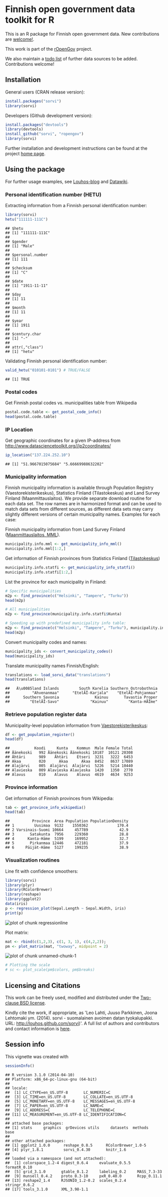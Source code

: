 <!--
%\VignetteEngine{knitr::knitr}
%\VignetteIndexEntry{sorvi Markdown Vignette made with knitr}
-->

Finnish open government data toolkit for R
===========

This is an R package for Finnish open government data. New
contributions are [welcome!](http://louhos.github.com/contact.html).

This work is part of the [rOpenGov](http://ropengov.github.com)
project.

We also maintain a [todo list](todo-datasets) of further data sources
to be added. Contributions welcome!

## Installation

General users (CRAN release version):


```r
install.packages("sorvi")
library(sorvi)
```

Developers (Github development version):


```r
install.packages("devtools")
library(devtools)
install_github("sorvi", "ropengov")
library(sorvi)
```

Further installation and development instructions can be found at the
project [home page](http://ropengov.github.com/sorvi). 


## Using the package

For further usage
examples, see [Louhos-blog](http://louhos.wordpress.com) and
[Datawiki](https://github.com/louhos/sorvi/wiki/Data).


### Personal identification number (HETU)

Extracting information from a Finnish personal identification number:


```r
library(sorvi)
hetu("111111-111C")
```

```
## $hetu
## [1] "111111-111C"
## 
## $gender
## [1] "Male"
## 
## $personal.number
## [1] 111
## 
## $checksum
## [1] "C"
## 
## $date
## [1] "1911-11-11"
## 
## $day
## [1] 11
## 
## $month
## [1] 11
## 
## $year
## [1] 1911
## 
## $century.char
## [1] "-"
## 
## attr(,"class")
## [1] "hetu"
```

Validating Finnish personal identification number:


```r
valid_hetu("010101-0101") # TRUE/FALSE
```

```
## [1] TRUE
```

### Postal codes

Get Finnish postal codes vs. municipalities table from Wikipedia


```r
postal.code.table <- get_postal_code_info() 
head(postal.code.table)
```

### IP Location

Get geographic coordinates for a given IP-address from 
http://www.datasciencetoolkit.org//ip2coordinates/


```r
ip_location("137.224.252.10")
```

```
## [1] "51.9667015075684" "5.66669988632202"
```


### Municipality information

Finnish municipality information is available through Population
Registry (Vaestorekisterikeskus), Statistics Finland (Tilastokeskus)
and Land Survey Finland (Maanmittauslaitos). We provide separate
download routine for each data set. The row names are in harmonized
format and can be used to match data sets from different sources, as
different data sets may carry slightly different versions of certain
municipality names. Examples for each case:

Finnish municipality information from Land Survey Finland ([Maanmittauslaitos, MML](http://www.maanmittauslaitos.fi/aineistot-palvelut/latauspalvelut/avoimien-aineistojen-tiedostopalvelu)). 


```r
municipality.info.mml <- get_municipality_info_mml()
municipality.info.mml[1:2,]
```

Get information of Finnish provinces from Statistics Finland ([Tilastokeskus](http://pxweb2.stat.fi/Database/Kuntien%20perustiedot/Kuntien%20perustiedot/Kuntaportaali.px))


```r
municipality.info.statfi <- get_municipality_info_statfi()
municipality.info.statfi[1:2,]
```

List the province for each municipality in Finland:

```r
# Specific municipalities
m2p <- find_province(c("Helsinki", "Tampere", "Turku")) 
head(m2p)

# All municipalities
m2p <- find_province(municipality.info.statfi$Kunta) 

# Speeding up with predefined municipality info table:
m2p <- find_province(c("Helsinki", "Tampere", "Turku"), municipality.info.mml)
head(m2p)
```

Convert municipality codes and names:

```r
municipality_ids <- convert_municipality_codes()
head(municipality_ids)
```

Translate municipality names Finnish/English:


```r
translations <- load_sorvi_data("translations")
head(translations)
```

```
##   Ã\u0085land Islands         South Karelia Southern Ostrobothnia 
##          "Ahvenanmaa"      "EtelÃĪ-Karjala"    "EtelÃĪ-Pohjanmaa" 
##      Southern Savonia                Kainuu       Tavastia Proper 
##         "EtelÃĪ-Savo"              "Kainuu"         "Kanta-HÃĪme"
```

### Retrieve population register data

Municipality-level population information from [Vaestorekisterikeskus](http://vrk.fi/default.aspx?docid=5127&site=3&id=0):


```r
df <- get_population_register()
head(df)
```

```
##           Koodi     Kunta    Kommun  Male Female Total
## Äänekoski   992 Äänekoski Äänekoski 10187  10121 20308
## Ähtäri      989    Ähtäri    Etseri  3231   3222  6453
## Akaa        020      Akaa      Akaa  8452   8637 17089
## Alajärvi    005  Alajärvi  Alajärvi  5226   5214 10440
## Alavieska   009 Alavieska Alavieska  1420   1350  2770
## Alavus      010    Alavus    Alavus  4619   4634  9253
```

### Province information

Get information of Finnish provinces from Wikipedia:


```r
tab <- get_province_info_wikipedia()
head(tab)
```

```
##          Province  Area Population PopulationDensity
## 1         Uusimaa  9132    1550362             170.4
## 2 Varsinais-Suomi 10664     457789              42.9
## 3       Satakunta  7956     229360              28.8
## 4      Kanta-Häme  5199     169952              32.7
## 5       Pirkanmaa 12446     472181              37.9
## 6     Päijät-Häme  5127     199235              38.9
```


### Visualization routines

Line fit with confidence smoothers:


```r
library(sorvi)
library(plyr)
library(RColorBrewer)
library(reshape)
library(ggplot2)
data(iris)
p <- regression_plot(Sepal.Length ~ Sepal.Width, iris) 
print(p)
```

![plot of chunk regressionline](figure/regressionline.png) 

Plot matrix:


```r
mat <- rbind(c(1,2,3), c(1, 3, 1), c(4,2,2)); 
pm <- plot_matrix(mat, "twoway", midpoint = 2) 
```

![plot of chunk unnamed-chunk-1](figure/unnamed-chunk-1.png) 

```r
# Plotting the scale
# sc <- plot_scale(pm$colors, pm$breaks)
```

## Licensing and Citations

This work can be freely used, modified and distributed under the 
[Two-clause BSD license](http://en.wikipedia.org/wiki/BSD\_licenses).

Kindly cite the work, if appropriate, as 'Leo Lahti, Juuso Parkkinen,
Joona Lehtomaki ym. (2014). sorvi - suomalainen avoimen datan
tyokalupakki. URL: http://louhos.github.com/sorvi)'. A full list of
authors and contributors and contact information is
[here](http://louhos.github.com/contact).

## Session info

This vignette was created with


```r
sessionInfo()
```

```
## R version 3.1.0 (2014-04-10)
## Platform: x86_64-pc-linux-gnu (64-bit)
## 
## locale:
##  [1] LC_CTYPE=en_US.UTF-8       LC_NUMERIC=C              
##  [3] LC_TIME=en_US.UTF-8        LC_COLLATE=en_US.UTF-8    
##  [5] LC_MONETARY=en_US.UTF-8    LC_MESSAGES=en_US.UTF-8   
##  [7] LC_PAPER=en_US.UTF-8       LC_NAME=C                 
##  [9] LC_ADDRESS=C               LC_TELEPHONE=C            
## [11] LC_MEASUREMENT=en_US.UTF-8 LC_IDENTIFICATION=C       
## 
## attached base packages:
## [1] stats     graphics  grDevices utils     datasets  methods   base     
## 
## other attached packages:
## [1] ggplot2_1.0.0      reshape_0.8.5      RColorBrewer_1.0-5
## [4] plyr_1.8.1         sorvi_0.4.30       knitr_1.6         
## 
## loaded via a namespace (and not attached):
##  [1] colorspace_1.2-4 digest_0.6.4     evaluate_0.5.5   formatR_0.10    
##  [5] grid_3.1.0       gtable_0.1.2     labeling_0.2     MASS_7.3-33     
##  [9] munsell_0.4.2    proto_0.3-10     pxR_0.40.0       Rcpp_0.11.1     
## [13] reshape2_1.4     RJSONIO_1.2-0.2  scales_0.2.4     stringr_0.6.2   
## [17] tools_3.1.0      XML_3.98-1.1
```




